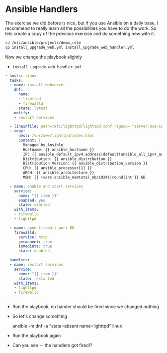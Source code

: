 # Ansible Handlers
The exercise we did before is nice, but if you use Ansible on a daily base, I recommend to really learn all the possibilities you have to do the work.
So lets create a copy of the previous exercise and do something new with it:

```bash
cd /etc/ansible/projects/demo_role
cp install_upgrade_web.yml install_upgrade_web_handler.yml
```

Now we change the playbook slightly
* <code>install_upgrade_web_handler.yml</code>
```yaml
- hosts: linux
  tasks:
  - name: install webserver
    dnf: 
      name:
      - lighttpd
      - firewalld
      state: latest
    notify:
    - restart services

  - lineinfile: path=/etc/lighttpd/lighttpd.conf regexp='^server.use-ipv6' line='server.use-ipv6 = "disable"'
  - copy:
      dest: /var/www/lighttpd/index.html
      content: |
        Managed by Ansible
        Hostname: {{ ansible_hostname }}
        IP: {{ ansible_default_ipv4.address|default(ansible_all_ipv4_addresses[0])}}
        Distribution: {{ ansible_distribution }}
        Distribution Version: {{ ansible_distribution_version }}
        CPU: {{ ansible_processor[1] }}
        ARCH: {{ ansible_architecture }}
        MEM: {{ (vars.ansible_memtotal_mb/1024)|round|int }} GB

  - name: enable and start services
    service:
      name: "{{ item }}"
      enabled: yes
      state: started
    with_items:
    - firewalld
    - lighttpd

  - name: open firewall port 80
    firewalld: 
      service: http 
      permanent: true 
      immediate: true 
      state: enabled

  handlers:
  - name: restart services
    service:
      name: "{{ item }}"
      state: restarted
    with_items:
    - lighttpd
    - firewalld
...
```
* Run the playbook, no hander should be fired since we changed nothing
* So let's change somehting

    ansible -m dnf -a "state=absent name=lighttpd" linux
* Run the playbook again
* Can you see -- the handlers got fired!?

<!--stackedit_data:
eyJoaXN0b3J5IjpbLTE2MzMwNDAzMTMsLTE0MzczNDgyMzcsMT
k1OTM3NDMzOF19
-->